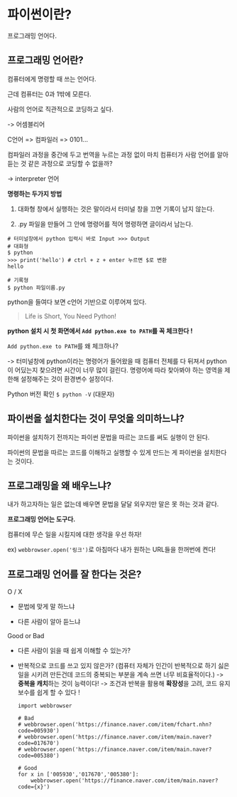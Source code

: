# 파이썬이란?

프로그래밍 언어다.

## 프로그래밍 언어란?

컴퓨터에게 명령할 때 쓰는 언어다.

근데 컴퓨터는 0과 1밖에 모른다.

사람의 언어로 직관적으로 코딩하고 싶다.

-> 어셈블리어 

C언어 =>
컴파일러 => 0101...

컴파일러 과정을 중간에 두고 번역을 누르는 과정 없이 마치 컴퓨터가 사람 언어를 알아듣는 것 같은 과정으로 코딩할 수 없을까?

-> interpreter 언어

**명령하는 두가지 방법**

1. 대화형 창에서 실행하는 것은 말이라서 터미널 창을 끄면 기록이 남지 않는다.

2. .py 파일을 만들어 그 안에 명령어를 적어 명령하면 글이라서 남는다.

```
# 터미널창에서 python 입력시 바로 Input >>> Output
# 대화형
$ python
>>> print('hello') # ctrl + z + enter 누르면 $로 변환
hello
```

````
# 기록형
$ python 파일이름.py
````

python을 들여다 보면 c언어 기반으로 이루어져 있다.

>Life is Short, You Need Python!

**python 설치 시 첫 화면에서 `Add python.exe to PATH`를  꼭 체크한다 !**

`Add python.exe to PATH`를 왜 체크하나?

-> 터미널창에 python이라는 명령어가 들어왔을 때 컴퓨터 전체를 다 뒤져서 python이 어딨는지 찾으려면 시간이 너무 많이 걸린다. 명령어에 따라 찾아봐야 하는 영역을 제한해 설정해주는 것이 환경변수 설정이다. 

Python 버전 확인 `$ python -V` (대문자)

## 파이썬을 설치한다는 것이 무엇을 의미하느냐?

파이썬을 설치하기 전까지는 파이썬 문법을 따르는 코드를 써도 실행이 안 된다.

파이썬의 문법을 따르는 코드를 이해하고 실행할 수 있게 만드는 게 파이썬을 설치한다는 것이다.

## 프로그래밍을 왜 배우느냐?

내가 하고자하는 일은 없는데 배우면 문법을 달달 외우지만 말은 못 하는 것과 같다.

**프로그래밍 언어는 도구다.**

컴퓨터에 무슨 일을 시킬지에 대한 생각을 우선 하자!

ex) `webbrowser.open('링크')`로 아침마다 내가 원하는 URL들을 한꺼번에 켠다!

## 프로그래밍 언어를 잘 한다는 것은?

O / X

- 문법에 맞게 말 하느냐

- 다른 사람이 알아 듣느냐

Good or Bad

- 다른 사람이 읽을 때 쉽게 이해할 수 있는가?

- 반복적으로 코드를 쓰고 있지 않은가? (컴퓨터 자체가 인간이 반복적으로 하기 싫은 일을 시키려 만든건데 코드의 중복되는 부분을 계속 쓰면 너무 비효율적이다.) -> **중복을 캐치**하는 것이 능력이다! -> 조건과 반복을 활용해 **확장성**을 고려, 코드 유지보수를 쉽게 할 수 있다 !

  ```
  import webbrowser
  
  # Bad
  # webbrowser.open('https://finance.naver.com/item/fchart.nhn?code=005930')
  # webbrowser.open('https://finance.naver.com/item/main.naver?code=017670')
  # webbrowser.open('https://finance.naver.com/item/main.naver?code=005380')
  
  # Good
  for x in ['005930','017670','005380']:
      webbrowser.open('https://finance.naver.com/item/main.naver?code={x}')
  ```
